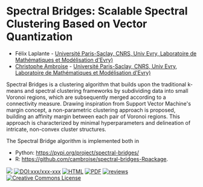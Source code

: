 # Spectral Bridges: Scalable Spectral Clustering Based on Vector Quantization

- Félix Laplante - [Université Paris-Saclay, CNRS, Univ Evry, Laboratoire de Mathématiques et Modélisation d'Evry)](http://www.math-evry.cnrs.fr/)
- [Christophe Ambroise](https://cambroise.github.io/) - [Université Paris-Saclay, CNRS, Univ Evry, Laboratoire de Mathématiques et Modélisation d'Evry)](http://www.math-evry.cnrs.fr/)

Spectral Bridges is a clustering algorithm that  builds upon the traditional k-means and spectral clustering frameworks by subdividing data into small Voronoi regions, which are subsequently merged according to a connectivity measure. Drawing inspiration from Support Vector Machine's margin concept, a non-parametric clustering approach is proposed, building an affinity margin between each pair of Voronoi regions. This approach is characterized by minimal hyperparameters and delineation of intricate, non-convex cluster structures. 

The Spectral Bridge algorithm is implemented both in 

- Python: <https://pypi.org/project/spectral-bridges/>
- R: <https://github.com/cambroise/spectral-bridges-Rpackage>.

[![](https://img.shields.io/github/last-commit/computorg/published-202412-ambroise-spectral.svg)](https://github.com/computorg/published-202412-ambroise-spectral/commits/main)
[![DOI:xxx/xxx-xxx](https://img.shields.io/badge/DOI-10.57750/1gr8--bk61.svg)](https://doi.org/DOI-10.57750/1gr8-bk61)
[![HTML](https://img.shields.io/badge/article-HTML-034E79)](https://computo.sfds.asso.fr/published-202412-ambroise-spectral/)
[![PDF](https://img.shields.io/badge/article-PDF-034E79)](https://computo.sfds.asso.fr/published-202412-ambroise-spectral/published-202412-ambroise-spectral.pdf)
[![reviews](https://img.shields.io/badge/review-report%201-blue)](https://github.com/computorg/published-202412-ambroise-spectral/issues/2)
[![Creative Commons License](https://i.creativecommons.org/l/by/4.0/80x15.png)](http://creativecommons.org/licenses/by/4.0/)

